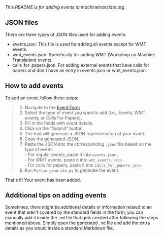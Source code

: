 *This README is for adding events to machinetranslate.org.*

## JSON files

There are three types of JSON files used for adding events:

- events.json: This file is used for adding all events except for WMT events.
- wmt_events.json: Specifically for adding WMT (Workshop on Machine Translation) events.
- calls_for_papers.json: For adding external events that have calls for papers and don't have an entry in events.json or wmt_events.json.


## How to add events

To add an event, follow these steps:

> 1. Navigate to the [Event Form](https://machinetranslate.github.io/add-data/)
> 2. Select the type of event you want to add (i.e., Events, WMT events, or Calls For Papers).
> 3. Fill in the fields with event details.
> 4. Click on the "Submit" button.
> 5. The tool will generate a JSON representation of your event.
> 6. Copy the generated JSON.
> 7. Paste the JSON into the corresponding `.json` file based on the type of event: <br>
     - For regular events, paste it into `events.json.`
<br> - For WMT events, paste it into `wmt_events.json.`                
     - For calls for papers, paste it into `calls_for_papers.json.`
> 8. Run ```Python generate.py``` to genarate the event. 

That's it! Your event has been added.


## Additional tips on adding events

Sometimes, there might be additional details or information related to an event that aren't covered by the standard fields in the form, you can manually add it inside the `.md` file that gets created after following the steps mentioned above. Simply open the generated `.md` file and add the extra details as you would inside a standard Markdown file.